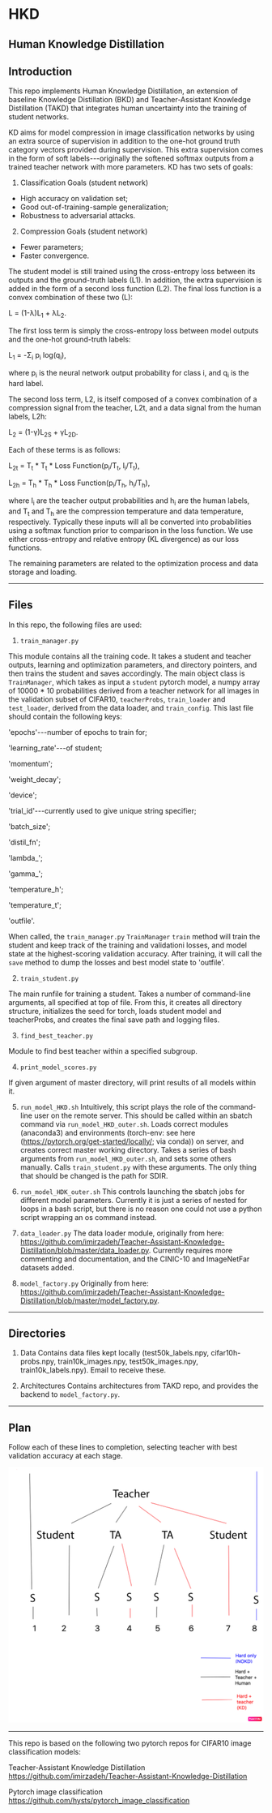 # HKD
Human Knowledge Distillation
---
## Introduction
This repo implements Human Knowledge Distillation, an extension of baseline Knowledge Distillation (BKD) and Teacher-Assistant Knowledge Distillation (TAKD) that integrates human uncertainty into the training of student networks. 

KD aims for model compression in image classification networks by using an extra source of supervision in addition to the one-hot ground truth category vectors provided during supervision. This extra supervision comes in the form of soft labels---originally the softened softmax outputs from a trained teacher network with more parameters. KD has two sets of goals:

1. Classification Goals (student network)
* High accuracy on validation set;
* Good out-of-training-sample generalization;
* Robustness to adversarial attacks.

2. Compression Goals (student network)
* Fewer parameters;
* Faster convergence.


The student model is still trained using the cross-entropy loss between its outputs and the ground-truth labels (L1). In addition, the extra supervision is added in the form of a second loss function (L2). The final loss function is a convex combination of these two (L):

 L = (1-&lambda;)L<sub>1</sub> + &lambda;L<sub>2</sub>.
 
 The first loss term is simply the cross-entropy loss between model outputs and the one-hot ground-truth labels:
 
 L<sub>1</sub> = -&Sigma;<sub>i</sub> p<sub>i</sub> log(q<sub>i</sub>),
 
 where p<sub>i</sub> is the neural network output probability for class i, and q<sub>i</sub> is the hard label.
 
 The second loss term, L2, is itself composed of a convex combination of a compression signal from the teacher, L2t, and a data signal from the human labels, L2h:
 
 L<sub>2</sub> = (1-&gamma;)L<sub>2S</sub> + &gamma;L<sub>2D</sub>.
 
 Each of these terms is as follows:
 
 L<sub>2t</sub> = T<sub>t</sub> * T<sub>t</sub> * Loss Function(p<sub>i</sub>/T<sub>t</sub>, l<sub>i</sub>/T<sub>t</sub>),
 
 L<sub>2h</sub> = T<sub>h</sub> * T<sub>h</sub> * Loss Function(p<sub>i</sub>/T<sub>h</sub>, h<sub>i</sub>/T<sub>h</sub>),
 
 where l<sub>i</sub> are the teacher output probabilities and h<sub>i</sub> are the human labels, and T<sub>t</sub> and T<sub>h</sub> are the compression temperature and data temperature, respectively. Typically these inputs will all be converted into probabilities using a softmax function prior to comparison in the loss function. We use either cross-entropy and relative entropy (KL divergence) as our loss functions.
 
The remaining parameters are related to the optimization process and data storage and loading.
 
 
---
 ## Files
 
 In this repo, the following files are used:
 1. `train_manager.py` 
 
 This module contains all the training code. It takes a student and teacher outputs, learning and optimization parameters, and directory pointers, and then trains the student and saves accordingly. The main object class is `TrainManager`, which takes as input a `student` pytorch model, a numpy array of 10000 * 10 probabilities derived from a teacher network for all images in the validation subset of CIFAR10, `teacherProbs`, `train_loader` and `test_loader`, derived from the data loader, and `train_config`. This last file should contain the following keys:
 
 'epochs'---number of epochs to train for;
 
 'learning_rate'---of student;
 
 'momentum';
 
 'weight_decay';
 
 'device';
 
 'trial_id'---currently used to give unique string specifier;
 
 'batch_size';
 
 'distil_fn';
 
 'lambda_';
 
 'gamma_';
 
 'temperature_h';
 
 'temperature_t';
 
 'outfile'.
 
 When called, the `train_manager.py` `TrainManager` `train` method will train the student and keep track of the training and validationi losses, and model state at the highest-scoring validation accuracy. After training, it will call the `save` method to dump the losses and best model state to 'outfile'.
                                
 2. `train_student.py`
 
 The main runfile for training a student. Takes a number of command-line arguments, all specified at top of file. From this,    it creates all directory structure, initializes the seed for torch, loads student model and teacherProbs, and creates the  final save path and logging files.
 
 3. `find_best_teacher.py`
 
 Module to find best teacher within a specified subgroup.
 
 4. `print_model_scores.py`
 
 If given argument of master directory, will print results of all models within it.
 
 5. `run_model_HKD.sh`
 Intuitively, this script plays the role of the command-line user on the remote server.
 This should be called within an sbatch command via `run_model_HKD_outer.sh`. Loads correct modules (anaconda3) and environments (torch-env: see here (https://pytorch.org/get-started/locally/; via conda)) on server, and creates correct master working directory. Takes a series of bash arguments from `run_model_HKD_outer.sh`, and sets some others manually. Calls `train_student.py` with these arguments. The only thing that should be changed is the path for SDIR.
 
 6. `run_model_HDK_outer.sh`
 This controls launching the sbatch jobs for different model parameters. Currently it is just a series of nested for loops in a bash script, but there is no reason one could not use a python script wrapping an os command instead.
 
 7. `data_loader.py`
 The data loader module, originally from here: https://github.com/imirzadeh/Teacher-Assistant-Knowledge-Distillation/blob/master/data_loader.py. Currently requires more commenting and documentation, and the CINIC-10 and ImageNetFar datasets added.
 
 8. `model_factory.py`
 Originally from here: https://github.com/imirzadeh/Teacher-Assistant-Knowledge-Distillation/blob/master/model_factory.py.
 
---
## Directories

1. Data
Contains data files kept locally (test50k_labels.npy, cifar10h-probs.npy,		train10k_images.npy, test50k_images.npy,		train10k_labels.npy). Email to receive these.

2. Architectures
Contains architectures from TAKD repo, and provides the backend to `model_factory.py`.

---
## Plan

Follow each of these lines to completion, selecting teacher with best validation accuracy at each stage.

![Comparison pathways](./Pathways.png)

---

This repo is based on the following two pytorch repos for CIFAR10 image classification models:

Teacher-Assistant Knowledge Distillation
https://github.com/imirzadeh/Teacher-Assistant-Knowledge-Distillation

Pytorch image classification
https://github.com/hysts/pytorch_image_classification
